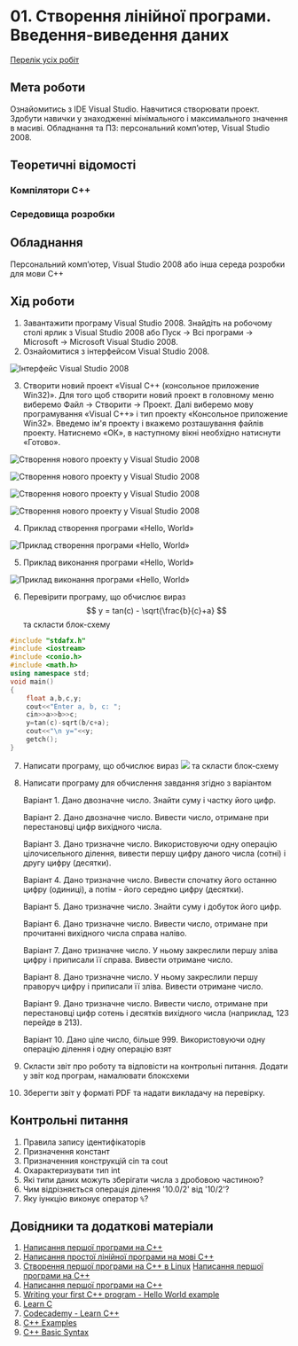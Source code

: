 # 01. Створення лінійної програми. Введення-виведення даних

[Перелік усіх робіт](README.md)

## Мета роботи 

Ознайомитись з IDE Visual Studio. Навчитися створювати проект. Здобути навички у знаходженнi мінімального і максимального значення в масиві.
Обладнання та ПЗ: персональний комп’ютер, Visual Studio 2008.

## Теоретичні відомості

### Компілятори С++

### Середовища розробки

## Обладнання

Персональний комп’ютер, Visual Studio 2008 або інша середа розробки для мови C++

## Хід роботи

1. Завантажити програму Visual Studio 2008. Знайдіть на робочому столі ярлик з Visual Studio 2008 або Пуск → Всі програми → Microsoft → Microsoft Visual Studio 2008.
2.	Ознайомитися з інтерфейсом Visual Studio 2008.

![Інтерфейс Visual Studio 2008](img/01-010.png)

3.	Створити новий проект «Visual C++ (консольное приложение Win32)». Для того щоб створити новий проект в головному меню виберемо Файл → Cтворити → Проект. Далі виберемо мову програмування «Visual C++» і тип проекту «Консольное приложение Win32». Введемо ім'я проекту і вкажемо розташування файлів проекту. Натиснемо «ОК», в наступному вікні необхідно натиснути «Готово».

![Створення нового проекту у Visual Studio 2008](img/01-020.png)

![Створення нового проекту у Visual Studio 2008](img/01-030.png)

![Створення нового проекту у Visual Studio 2008](img/01-040.png)

![Створення нового проекту у Visual Studio 2008](img/01-050.png)

4.	Приклад створення програми «Hello, World» 

![Приклад створення програми «Hello, World»](img/01-060.png)

5.	Приклад виконання програми «Hello, World» 

![Приклад виконання програми «Hello, World»](img/01-070.png)

6.	Перевірити програму, що обчислює вираз $$ y = tan(c) - \sqrt{\frac{b}{c}+a} $$ та скласти блок-схему

```cpp
#include "stdafx.h"
#include <iostream>
#include <conio.h>
#include <math.h>
using namespace std;
void main()
{
	float a,b,c,y;
	cout<<"Enter a, b, c: ";
	cin>>a>>b>>c;
	y=tan(c)-sqrt(b/c+a);
	cout<<"\n y="<<y;
	getch();  
}
```

7.	Написати програму, що обчислює вираз ![](img/01-095.gif) та скласти блок-схему

8.  Написати програму для обчислення завдання згідно з варіантом
	
    Варіант 1. Дано двозначне число. Знайти суму і частку його цифр.
    
	Варіант 2. Дано двозначне число. Вивести число, отримане при перестановці цифр
	вихідного числа.
	
    Варіант 3. Дано тризначне число. Використовуючи одну операцію цілочисельного
	ділення, вивести першу цифру даного числа (сотні) і другу цифру (десятки).
	
    Варіант 4. Дано тризначне число. Вивести спочатку його останню цифру (одиниці), а
	потім - його середню цифру (десятки).
	
    Варіант 5. Дано тризначне число. Знайти суму і добуток його цифр.
	
    Варіант 6. Дано тризначне число. Вивести число, отримане при прочитанні вихідного
	числа справа наліво.
	
    Варіант 7. Дано тризначне число. У ньому закреслили першу зліва цифру і приписали її
	справа. Вивести отримане число.
	
    Варіант 8. Дано тризначне число. У ньому закреслили першу праворуч цифру і
	приписали її зліва. Вивести отримане число.
	
    Варіант 9. Дано тризначне число. Вивести число, отримане при перестановці цифр
	сотень і десятків вихідного числа (наприклад, 123 перейде в 213).
	
    Варіант 10. Дано ціле число, більше 999. Використовуючи одну операцію ділення і одну
	операцію взят


9. Скласти звіт про роботу та відповісти на контрольні питання. Додати у звіт код програм, намалювати блоксхеми
10. Зберегти звіт у форматі PDF та надати викладачу на перевірку.

## Контрольні питання

1.	Правила запису ідентифікаторів
2.	Призначення констант
3.	Призначенния конструкцій cin та cout
4.	Охарактеризувати тип int
5.  Які типи даних можуть зберігати числа з дробовою частиною?
6.  Чим відрізняється операція ділення '10.0/2' від '10/2'?
7.  Яку іункцію виконує оператор `%`?

## Довідники та додаткові матеріали

1. [Написання першої програми на С++](https://codeguida.com/post/668/) 
2. [Написання простої лінійної програми на мові С++](https://stud.com.ua/254838/programuvannia/napysannia-prohramy-na-movie-c-yak-napisaty-prostu-linijnu-prohramu) 
3. [Створення першої програми на С++ в Linux](https://code-maven.com/create-your-first-c-plus-plus-program-on-linux) [Написання першої програми на С++](https://studway.com.ua/cplusplus/persha-programa-na-c-) 
4. [Написання першої програми на С++](https://uchitelya.com/programming/cpp/first-program) 
5. [Writing your first C++ program - Hello World example](https://www.geeksforgeeks.org/writing-first-c-program-hello-world-example/) 
6. [Learn C](https://www.learn-c.org/) 
7. [Codecademy - Learn C++](https://www.codecademy.com/learn/learn-c-plus-plus) 
8. [C++ Examples](https://www.programiz.com/cpp-programming/examples) 
9. [C++ Basic Syntax](https://www.tutorialspoint.com/cplusplus/cpp_basic_syntax.htm)